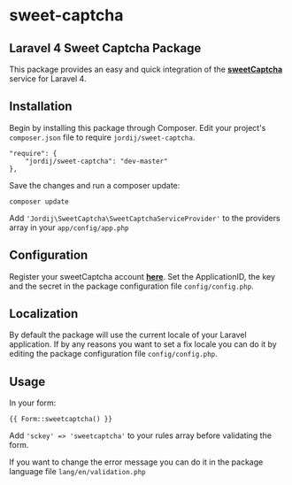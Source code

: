sweet-captcha
=============

Laravel 4 Sweet Captcha Package
-------------------------------

This package provides an easy and quick integration of the **[sweetCaptcha](http://www.sweetcaptcha.com)** service for Laravel 4.

Installation
------------

Begin by installing this package through Composer. Edit your project's `composer.json` file to require `jordij/sweet-captcha`.

```
"require": {
	"jordij/sweet-captcha": "dev-master"
},
```

Save the changes and run a composer update:

`composer update`

Add `'Jordij\SweetCaptcha\SweetCaptchaServiceProvider'` to the providers array in your `app/config/app.php`

Configuration
------------

Register your sweetCaptcha account **[here](http://www.sweetcaptcha.com/accounts/signup)**. Set the ApplicationID, the key and the secret in the package configuration file `config/config.php`.

Localization
------------

By default the package will use the current locale of your Laravel application. If by any reasons you want to set a fix locale you can do it by editing the package configuration file `config/config.php`.

Usage
-----

In your form:

```
{{ Form::sweetcaptcha() }}
```
Add `'sckey' => 'sweetcaptcha'` to your rules array before validating the form.

If you want to change the error message you can do it in the package language file `lang/en/validation.php`

